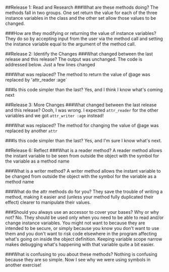 ##Release 1: Read and Research
###What are these methods doing?
The methods fall in two groups. One set return the value for each of the three instance variables in the class and the other set allow those values to be changed.

###How are they modifying or returning the value of instance variables?
They do so by accepting input from the user via the method call and setting the instance variable equal to the argument of the method call.

##Release 2: Identify the Changes
###What changed between the last release and this release?
The output was unchanged.  The code is addressed below.  Just a few lines changed

###What was replaced?
The method to return the value of @age was replaced by 'attr_reader :age`

###Is this code simpler than the last?
Yes, and I think I know what's coming next

##Release 3: More Changes
###What changed between the last release and this release?
Oooh, I was wrong.  I expected `attr_reader` for the other variables and we got `attr_writer :age` instead!

###What was replaced?
The method for changing the value of @age was replaced by another `attr` 

###Is this code simpler than the last?
Yes, and I'm sure I know what's next.

##Release 6: Reflect
###What is a reader method?
A reader method allows the instant variable to be seen from outside the object with the symbol for the variable as a method name

###What is a writer method?
A writer method allows the instant variable to be changed from outside the object with the symbol for the variable as a method name

###What do the attr methods do for you?
They save the trouble of writing a method, making it easier and (unless your method fully duplicated their effect) clearer to manipulate their values.

###Should you always use an accessor to cover your bases? Why or why not?
No.  They should be used only when you need to be able to read and/or change instance variables. You might not want to because they are intended to be secure, or simply because you know you don't want to use them and you don't want to risk code elsewhere in the program affecting what's going on inside the object definition. Keeping variable scope narrow makes debugging what's happening with that variable quite a bit easier.

###What is confusing to you about these methods?
Nothing is confusing because they are so simple. Now I see why we were using symbols in another exercise!
